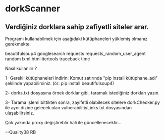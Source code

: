 # dorkScanner
Verdiğiniz dorklara sahip zafiyetli siteler arar.
-------------------------------------------------
Programı kullanabilmek için aşağıdaki kütüphaneleri yüklemiş olmanız gerekmekte:

beautifulsoup4 
googlesearch
requests
requests_random_user_agent
random
lxml.html
itertools
traceback
time

Nasıl kullanılır ?

1- Gerekli kütüphaneleri indirin: Komut satırında "pip install kütüphane_adı" şeklinde yapabilirsiniz. (ör: pip install beautifulsoup4)

2- dorks.txt dosyasına örnek dorklar gibi, taramak istediğiniz dorkları yazın.

3- Tarama işlemi bittikten sonra, zayifetli olabilecek sitelere dorkChecker.py ile aynı dizine gelecek olan 
vulnerabilitiyLinks.txt dosyasından ulaşabilirsiniz. 

Çok yakında proxy değiştireblir hali ile güncellenecektir...

--Quality38 RB
